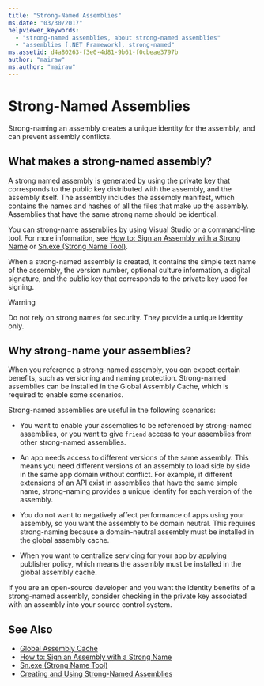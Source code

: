 ```yaml
---
title: "Strong-Named Assemblies"
ms.date: "03/30/2017"
helpviewer_keywords: 
  - "strong-named assemblies, about strong-named assemblies"
  - "assemblies [.NET Framework], strong-named"
ms.assetid: d4a80263-f3e0-4d81-9b61-f0cbeae3797b
author: "mairaw"
ms.author: "mairaw"
---
```

# Strong-Named Assemblies
Strong-naming an assembly creates a unique identity for the assembly, and can prevent assembly conflicts.  
  
## What makes a strong-named assembly?  
 A strong named assembly is generated by using the private key that corresponds to the public key distributed with the assembly, and the assembly itself. The assembly includes the assembly manifest, which contains the names and hashes of all the files that make up the assembly. Assemblies that have the same strong name should be identical.  
  
 You can strong-name assemblies by using Visual Studio or a command-line tool. For more information, see [How to: Sign an Assembly with a Strong Name](../../../docs/framework/app-domains/how-to-sign-an-assembly-with-a-strong-name.md) or [Sn.exe (Strong Name Tool)](../../../docs/framework/tools/sn-exe-strong-name-tool.md).  
  
 When a strong-named assembly is created, it contains the simple text name of the assembly, the version number, optional culture information, a digital signature, and the public key that corresponds to the private key used for signing.  
  
> [!WARNING]
>  Do not rely on strong names for security. They provide a unique identity only.  
  
## Why strong-name your assemblies?  
 When you reference a strong-named assembly, you can expect certain benefits, such as versioning and naming protection. Strong-named assemblies can be installed in the Global Assembly Cache, which is required to enable some scenarios.  
  
 Strong-named assemblies are useful in the following scenarios:  
  
-   You want to enable your assemblies to be referenced by strong-named assemblies, or you want to give `friend` access to your assemblies from other strong-named assemblies.  
  
-   An app needs access to different versions of the same assembly. This means  you need different versions of an assembly to load side by side in the same app domain without conflict. For example, if different extensions of an API exist in assemblies that have the same simple name, strong-naming provides a unique identity for each version of the assembly.  
  
-   You do not want to negatively affect performance of apps using your assembly, so you want the assembly to be domain neutral. This requires strong-naming because a domain-neutral assembly must be installed in the global assembly cache.  
  
-   When you want to centralize servicing for your app by applying publisher policy, which means the assembly must be installed in the  global assembly cache.  
  
 If you are an open-source developer and you want the identity benefits of a strong-named assembly, consider checking in the private key associated with an assembly into your source control system.  
  
## See Also  
- [Global Assembly Cache](../../../docs/framework/app-domains/gac.md)
- [How to: Sign an Assembly with a Strong Name](../../../docs/framework/app-domains/how-to-sign-an-assembly-with-a-strong-name.md)
- [Sn.exe (Strong Name Tool)](../../../docs/framework/tools/sn-exe-strong-name-tool.md)
- [Creating and Using Strong-Named Assemblies](../../../docs/framework/app-domains/create-and-use-strong-named-assemblies.md)

